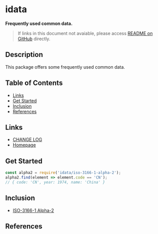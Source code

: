 #	idata
__Frequently used common data.__

>	If links in this document not avaiable, please access [README on GitHub](./README.md) directly.

##  Description

This package offers some frequently used common data.

##  Table of Contents

* [Links](#links)
* [Get Started](#get-started)
* [Inclusion](#inclusion)
* [References](#references)

##	Links

*	[CHANGE LOG](./CHANGELOG.md)
*	[Homepage](https://github.com/YounGoat/idata)

##	Get Started

```javascript
const alpha2 = require('idata/iso-3166-1-alpha-2');
alpha2.find(element => element.code == 'CN');
// { code: 'CN', year: 1974, name: 'China' }
```

##	Inclusion

*   [ISO-3166-1 Alpha-2](./doc/iso-3166-1-alpha-2.md)

##  References
